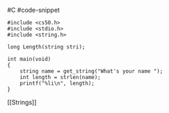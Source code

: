 #C #code-snippet 

```
#include <cs50.h>
#include <stdio.h>
#include <string.h>

long Length(string stri);

int main(void)
{
    string name = get_string("What's your name ");
    int length = strlen(name);
    printf("%li\n", length);
}
```

[[Strings]]
